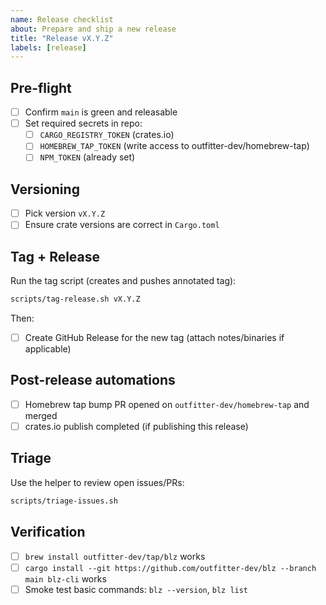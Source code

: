 ```yaml
---
name: Release checklist
about: Prepare and ship a new release
title: "Release vX.Y.Z"
labels: [release]
---
```


## Pre-flight

- [ ] Confirm `main` is green and releasable
- [ ] Set required secrets in repo:
  - [ ] `CARGO_REGISTRY_TOKEN` (crates.io)
  - [ ] `HOMEBREW_TAP_TOKEN` (write access to outfitter-dev/homebrew-tap)
  - [ ] `NPM_TOKEN` (already set)

## Versioning

- [ ] Pick version `vX.Y.Z`
- [ ] Ensure crate versions are correct in `Cargo.toml`

## Tag + Release

Run the tag script (creates and pushes annotated tag):

```bash
scripts/tag-release.sh vX.Y.Z
```

Then:

- [ ] Create GitHub Release for the new tag (attach notes/binaries if applicable)

## Post-release automations

- [ ] Homebrew tap bump PR opened on `outfitter-dev/homebrew-tap` and merged
- [ ] crates.io publish completed (if publishing this release)

## Triage

Use the helper to review open issues/PRs:

```bash
scripts/triage-issues.sh
```

## Verification

- [ ] `brew install outfitter-dev/tap/blz` works
- [ ] `cargo install --git https://github.com/outfitter-dev/blz --branch main blz-cli` works
- [ ] Smoke test basic commands: `blz --version`, `blz list`
